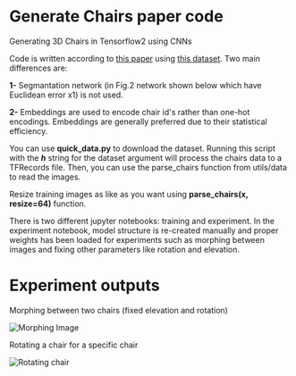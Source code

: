 # Generate Chairs paper code
Generating 3D Chairs in Tensorflow2 using CNNs

Code is written according to [this paper](https://lmb.informatik.uni-freiburg.de/Publications/2015/DB15/Generate_Chairs_arxiv.pdf) using [this dataset](https://www.di.ens.fr/willow/research/seeing3Dchairs/). Two main differences are:

__1-__ Segmantation network (in Fig.2 network shown below which have Euclidean error x1) is not used.

__2-__ Embeddings are used to encode chair id's rather than one-hot encodings. Embeddings are generally preferred due to their statistical efficiency.

You can use __quick_data.py__ to download the dataset. Running this script with the __*h*__ string for the dataset argument will process the chairs data to a TFRecords file. Then, you can use the parse_chairs function from utils/data to read the images.

Resize training images as like as you want using __parse_chairs(x, resize=64)__ function.

There is two different jupyter notebooks: training and experiment. In the experiment notebook, model structure is re-created manually and proper weights has been loaded for experiments such as morphing between images and fixing other parameters like rotation and elevation.

# Experiment outputs

Morphing between two chairs (fixed elevation and rotation)

![Morphing Image](https://i.imgur.com/qWO7iyS.png)

Rotating a chair for a specific chair

![Rotating chair](https://i.imgur.com/meTBLxN.png)

